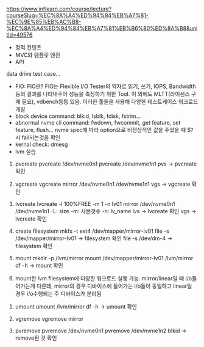 https://www.inflearn.com/course/lecture?courseSlug=%EC%8A%A4%ED%94%84%EB%A7%81-%EC%9E%85%EB%AC%B8-%EC%8A%A4%ED%94%84%EB%A7%81%EB%B6%80%ED%8A%B8&unitId=49576
- 정적 컨텐츠
- MVC와 템플릿 엔진
- API

data drive test case...
- FIO: FIO란? FIO는 Flexible I/O Tester의 약자로 읽기, 쓰기, IOPS, Bandwidth등의 결과를 나타내주어 성능을 측정하기 위한 Tool. 이 외에도 MLTT(라이센스 구매 필요), vdbench등등 있음. 이러한 툴들을 사용해 다양한 테스트케이스 워크로드 개발
- block device command: blkid, lsblk, fdisk, fstrim... 
- abnormal nvme cli command: fwdown, fwcommit, get feature, set feature, flush... nvme spec에 따라 option으로 비정상적인 값을 주었을 때 $? 시 fail되는것을 확인
- kernal check: dmesg
- lvm 실습
<create lvm mirror>

1. pvcreate
pvcreate /dev/nvme0n1
pvcreate /dev/nvme1n1
pvs -> pvcreate 확인

2. vgcreate
vgcreate mirror /dev/nvme0n1 /dev/nvme1n1
vgs -> vgcreate 확인

3. lvcreate
lvcreate -l 100%FREE -m 1 -n lv01 mirror /dev/nvme0n1 /dev/nvme1n1
-L: size
-m: 사본갯수
-n: lv_name
lvs -> lvcreate 확인
vgs -> lvcreate 확인

4. create filesystem
mkfs -t ext4 /dev/mapper/mirror-lv01
file -s /dev/mapper/mirror-lv01 -> filesystem 확인
file -s /dev/dm-4 -> filesystem 확인

5. mount
mkdir -p /lvm/mirror
mount /dev/mapper/mirror-lv01 /lvm/mirror
df -h -> mount 확인

6. mount한 lvm filesystem에 다양한 워크로드 실행 가능. mirror/linear일 때 i/o들어가는게 다른데, mirror의 경우 디바이스에 들어가는 i/o들이 동일하고 linear일 경우 i/o수행되는 주 디바이스가 분리됨

<remove lvm mirror>

1. umount
umount /lvm/mirror
df -h -> umount 확인

2. vgremove 
vgremove mirror

3. pvremove
pvremove /dev/nvme0n1
pvremove /dev/nvme1n2
blkid -> remove된 것 확인